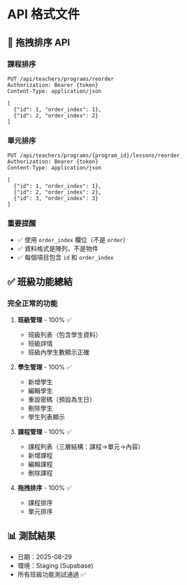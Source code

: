 # API 格式文件

## 🔄 拖拽排序 API

### 課程排序
```http
PUT /api/teachers/programs/reorder
Authorization: Bearer {token}
Content-Type: application/json

[
  {"id": 1, "order_index": 1},
  {"id": 2, "order_index": 2}
]
```

### 單元排序
```http
PUT /api/teachers/programs/{program_id}/lessons/reorder
Authorization: Bearer {token}
Content-Type: application/json

[
  {"id": 1, "order_index": 1},
  {"id": 2, "order_index": 2},
  {"id": 3, "order_index": 3}
]
```

### 重要提醒
- ✅ 使用 `order_index` 欄位（不是 `order`）
- ✅ 資料格式是陣列，不是物件
- ✅ 每個項目包含 `id` 和 `order_index`

## ✅ 班級功能總結

### 完全正常的功能
1. **班級管理** - 100% ✅
   - 班級列表（包含學生資料）
   - 班級詳情
   - 班級內學生數顯示正確

2. **學生管理** - 100% ✅
   - 新增學生
   - 編輯學生
   - 重設密碼（預設為生日）
   - 刪除學生
   - 學生列表顯示

3. **課程管理** - 100% ✅
   - 課程列表（三層結構：課程→單元→內容）
   - 新增課程
   - 編輯課程
   - 刪除課程

4. **拖拽排序** - 100% ✅
   - 課程排序
   - 單元排序

## 📊 測試結果
- 日期：2025-08-29
- 環境：Staging (Supabase)
- 所有班級功能測試通過 ✅